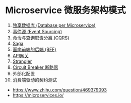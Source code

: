 # Microservice 微服务架构模式

1. [独享数据库 (Database per Microservice)](Database-per-独享数据库.MD)
2. [事件源 (Event Sourcing)](Event-Sourcing-事件源.MD)
3. [命令与查询职责分离 (CQRS)](CQRS-命令和查询职责分离.MD)
4. [Saga](Saga-有序本地事务.MD)
5. [面向前端的后端 (BFF)](BBF-面向前端的后端.MD)
6. [API网关](Gateway-API网关.MD)
7. [Strangler](Strangler-逐步替换.MD)
8. [Circuit Breaker 断路器](Circuit-Breaker-断路器.MD)
9. 外部化配置
10. 消费端驱动的契约测试

- https://www.zhihu.com/question/469379093
- https://microservices.io/
